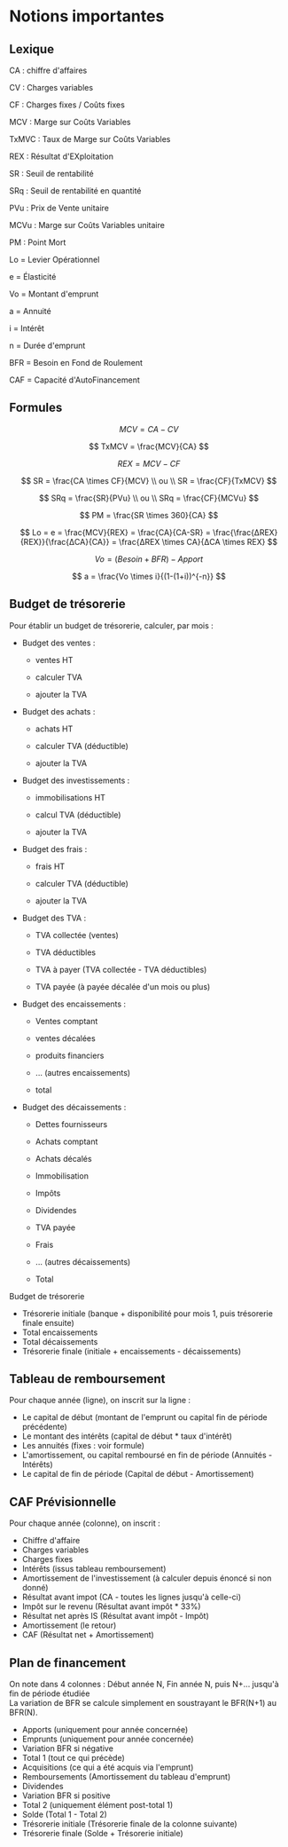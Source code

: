 

# Notions importantes

## Lexique

CA : chiffre d'affaires

CV : Charges variables

CF : Charges fixes / Coûts fixes

MCV : Marge sur Coûts Variables

TxMVC : Taux de Marge sur Coûts Variables

REX : Résultat d'EXploitation

SR : Seuil de rentabilité

SRq : Seuil de rentabilité en quantité

PVu : Prix de Vente unitaire

MCVu : Marge sur Coûts Variables unitaire

PM : Point Mort

Lo = Levier Opérationnel

e = Élasticité

Vo = Montant d'emprunt

a = Annuité

i = Intérêt

n = Durée d'emprunt

BFR = Besoin en Fond de Roulement

CAF = Capacité d'AutoFinancement

## Formules

$$
MCV = CA - CV
$$

$$
TxMCV = \frac{MCV}{CA}
$$

$$
REX = MCV - CF
$$

$$
SR = \frac{CA \times CF}{MCV} \\
ou \\
SR = \frac{CF}{TxMCV}
$$

$$
SRq = \frac{SR}{PVu} \\
ou \\
SRq = \frac{CF}{MCVu}
$$

$$
PM = \frac{SR \times 360}{CA}
$$

$$
Lo = e = \frac{MCV}{REX} = \frac{CA}{CA-SR} = \frac{\frac{ΔREX}{REX}}{\frac{ΔCA}{CA}} = \frac{ΔREX \times CA}{ΔCA \times REX}
$$

$$
Vo = (Besoin + BFR) - Apport
$$

$$
a = \frac{Vo \times i}{(1-(1+i))^{-n}}
$$





## Budget de trésorerie

Pour établir un budget de trésorerie, calculer, par mois :

- Budget des ventes : 

  - ventes HT

  - calculer TVA

  - ajouter la TVA

- Budget des achats : 

  - achats HT

  - calculer TVA (déductible)

  - ajouter la TVA

- Budget des investissements : 

  - immobilisations HT 

  - calcul TVA (déductible)

  - ajouter la TVA

- Budget des frais : 

  - frais HT

  - calculer TVA (déductible)

  - ajouter la TVA

- Budget des TVA : 

  - TVA collectée (ventes)

  - TVA déductibles

  - TVA à payer (TVA collectée - TVA déductibles)

  - TVA payée (à payée décalée d'un mois ou plus)

- Budget des encaissements : 

  - Ventes comptant

  - ventes décalées

  - produits financiers

  - ... (autres encaissements)

  - total

- Budget des décaissements : 

  - Dettes fournisseurs

  - Achats comptant

  - Achats décalés

  - Immobilisation

  - Impôts

  - Dividendes

  - TVA payée

  - Frais

  - ... (autres décaissements)

  - Total

Budget de trésorerie

- Trésorerie initiale (banque + disponibilité pour mois 1, puis trésorerie finale ensuite)
- Total encaissements
- Total décaissements
- Trésorerie finale (initiale + encaissements - décaissements)

## Tableau de remboursement

Pour chaque année (ligne), on inscrit sur la ligne :

- Le capital de début (montant de l'emprunt ou capital fin de période précédente)
- Le montant des intérêts (capital de début * taux d'intérêt)
- Les annuités (fixes : voir formule)
- L'amortissement, ou capital remboursé en fin de période (Annuités - Intérêts)
- Le capital de fin de période (Capital de début - Amortissement)

## CAF Prévisionnelle

Pour chaque année (colonne), on inscrit :

- Chiffre d'affaire
- Charges variables
- Charges fixes
- Intérêts (issus tableau remboursement)
- Amortissement de l'investissement (à calculer depuis énoncé si non donné)
- Résultat avant impot (CA - toutes les lignes jusqu'à celle-ci)
- Impôt sur le revenu (Résultat avant impôt * 33%)
- Résultat net après IS (Résultat avant impôt - Impôt)
- Amortissement (le retour)
- CAF (Résultat net + Amortissement)

## Plan de financement

On note dans 4 colonnes :  Début année N, Fin année N, puis N+... jusqu'à fin de période étudiée  
La variation de BFR se calcule simplement en soustrayant le BFR(N+1) au BFR(N).

- Apports (uniquement pour année concernée)
- Emprunts (uniquement pour année concernée)
- Variation BFR si négative
- Total 1 (tout ce qui précède)
- Acquisitions (ce qui a été acquis via l'emprunt)
- Remboursements (Amortissement du tableau d'emprunt)
- Dividendes
- Variation BFR si positive
- Total 2 (uniquement élément post-total 1)
- Solde (Total 1 - Total 2)
- Trésorerie initiale (Trésorerie finale de la colonne suivante)
- Trésorerie finale (Solde + Trésorerie initiale)

